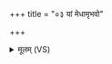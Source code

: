 +++
title = "०३ यां मेधामृभवो"

+++
<details><summary>मूलम् (VS)</summary>

यां मे॒धामृ॒भवो॑ वि॒दुर्यां मे॒धामसु॑रा वि॒दुः।  
ऋष॑यो भ॒द्रां मे॒धां यां वि॒दुस्तां मय्या वे॑शयामसि ॥
</details>